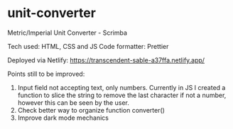 # unit-converter

Metric/Imperial Unit Converter - Scrimba

Tech used: HTML, CSS and JS
Code formatter: Prettier

Deployed via Netlify: https://transcendent-sable-a37ffa.netlify.app/

Points still to be improved:

1. Input field not accepting text, only numbers. Currently in JS I created a function to slice the string to remove the last character if not a number, however this can be seen by the user.
2. Check better way to organize function converter()
3. Improve dark mode mechanics
